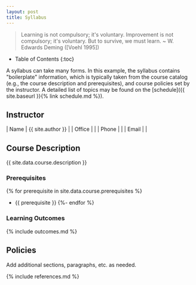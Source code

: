 ```yaml
---
layout: post
title: Syllabus
---
```


> Learning is not compulsory; it's voluntary. Improvement is not compulsory;
> it's voluntary. But to survive, we must learn. ~&nbsp;W. Edwards Deming
> ([Voehl 1995])

- Table of Contents
{:toc}

A syllabus can take many forms. In this example, the syllabus contains
"boilerplate" information, which is typically taken from the course catalog
(e.g., the course description and prerequisites), and course policies set by
the instructor. A detailed list of topics may be found on the [schedule]({{
site.baseurl }}{% link schedule.md %}).

## Instructor

| Name    | {{ site.author }} |
| Office  | |
| Phone   | |
| Email   | |

## Course Description

{{ site.data.course.description }}

### Prerequisites

{% for prerequisite in site.data.course.prerequisites %}
- {{ prerequisite }}
{%- endfor %}

### Learning Outcomes

{% include outcomes.md %}

## Policies

Add additional sections, paragraphs, etc. as needed.

<!-- references -->
{% include references.md %}
